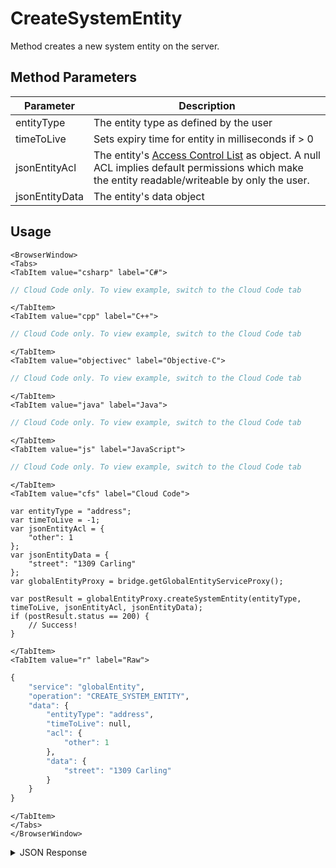 # CreateSystemEntity

Method creates a new system entity on the server.

<PartialServop service_name="globalEntity" operation_name="CREATE_SYSTEM_ENTITY" />

## Method Parameters
Parameter | Description
--------- | -----------
entityType | The entity type as defined by the user
timeToLive | Sets expiry time for entity in milliseconds if > 0
jsonEntityAcl | The entity's [Access Control List](/api/appendix/acl) as object. A null ACL implies default permissions which make the entity readable/writeable by only the user.
jsonEntityData | The entity's data object

## Usage

```mdx-code-block
<BrowserWindow>
<Tabs>
<TabItem value="csharp" label="C#">
```

```csharp
// Cloud Code only. To view example, switch to the Cloud Code tab
```

```mdx-code-block
</TabItem>
<TabItem value="cpp" label="C++">
```

```cpp
// Cloud Code only. To view example, switch to the Cloud Code tab
```

```mdx-code-block
</TabItem>
<TabItem value="objectivec" label="Objective-C">
```

```objectivec
// Cloud Code only. To view example, switch to the Cloud Code tab
```

```mdx-code-block
</TabItem>
<TabItem value="java" label="Java">
```

```java
// Cloud Code only. To view example, switch to the Cloud Code tab
```

```mdx-code-block
</TabItem>
<TabItem value="js" label="JavaScript">
```

```javascript
// Cloud Code only. To view example, switch to the Cloud Code tab
```

```mdx-code-block
</TabItem>
<TabItem value="cfs" label="Cloud Code">
```

```cfscript
var entityType = "address";
var timeToLive = -1;
var jsonEntityAcl = {
    "other": 1
};
var jsonEntityData = {
    "street": "1309 Carling"
};
var globalEntityProxy = bridge.getGlobalEntityServiceProxy();

var postResult = globalEntityProxy.createSystemEntity(entityType, timeToLive, jsonEntityAcl, jsonEntityData);
if (postResult.status == 200) {
    // Success!
}
```

```mdx-code-block
</TabItem>
<TabItem value="r" label="Raw">
```

```r
{
	"service": "globalEntity",
	"operation": "CREATE_SYSTEM_ENTITY",
	"data": {
		"entityType": "address",
		"timeToLive": null,
		"acl": {
			"other": 1
		},
		"data": {
			"street": "1309 Carling"
		}
	}
}
```

```mdx-code-block
</TabItem>
</Tabs>
</BrowserWindow>
```

<details>
<summary>JSON Response</summary>

```json
{
 "data": {
  "response": {
   "data": {
    "gameId": "22232",
    "entityIndexedId": null,
    "timeToLive": -1,
    "createdAt": 1499276273151,
    "entityType": "address",
    "entityId": "5ae3644f-5306-4b24-8134-29b0c1fdf713",
    "acl": {
     "other": 2
    },
    "ownerId": null,
    "version": 1,
    "expiresAt": 9223372036854776000,
    "updatedAt": 1499276273151
   },
   "status": 200
  },
  "success": true
 },
 "status": 200
}
```
</details>

